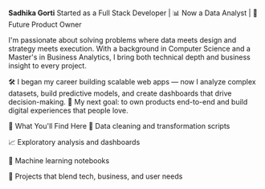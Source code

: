 **Sadhika Gorti**
Started as a Full Stack Developer | 📊 Now a Data Analyst | 🚀 Future Product Owner

I'm passionate about solving problems where data meets design and strategy meets execution. With a background in Computer Science and a Master's in Business Analytics, I bring both technical depth and business insight to every project.

🛠️ I began my career building scalable web apps — now I analyze complex datasets, build predictive models, and create dashboards that drive decision-making.
🎯 My next goal: to own products end-to-end and build digital experiences that people love.

📌 What You'll Find Here
🧹 Data cleaning and transformation scripts

📈 Exploratory analysis and dashboards

🤖 Machine learning notebooks

🧩 Projects that blend tech, business, and user needs
